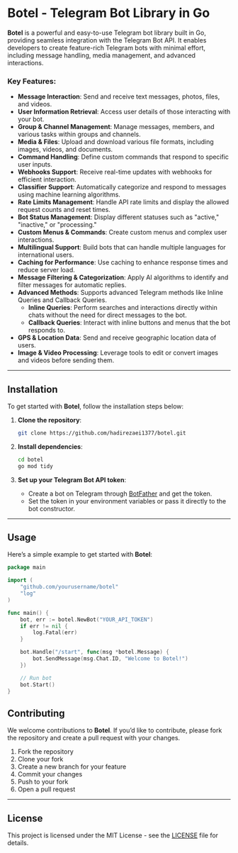 # **Botel - Telegram Bot Library in Go**

**Botel** is a powerful and easy-to-use Telegram bot library built in Go, providing seamless integration with the Telegram Bot API. It enables developers to create feature-rich Telegram bots with minimal effort, including message handling, media management, and advanced interactions.

### Key Features:
- **Message Interaction**: Send and receive text messages, photos, files, and videos.
- **User Information Retrieval**: Access user details of those interacting with your bot.
- **Group & Channel Management**: Manage messages, members, and various tasks within groups and channels.
- **Media & Files**: Upload and download various file formats, including images, videos, and documents.
- **Command Handling**: Define custom commands that respond to specific user inputs.
- **Webhooks Support**: Receive real-time updates with webhooks for efficient interaction.
- **Classifier Support**: Automatically categorize and respond to messages using machine learning algorithms.
- **Rate Limits Management**: Handle API rate limits and display the allowed request counts and reset times.
- **Bot Status Management**: Display different statuses such as "active," "inactive," or "processing."
- **Custom Menus & Commands**: Create custom menus and complex user interactions.
- **Multilingual Support**: Build bots that can handle multiple languages for international users.
- **Caching for Performance**: Use caching to enhance response times and reduce server load.
- **Message Filtering & Categorization**: Apply AI algorithms to identify and filter messages for automatic replies.
- **Advanced Methods**: Supports advanced Telegram methods like Inline Queries and Callback Queries.
    - **Inline Queries**: Perform searches and interactions directly within chats without the need for direct messages to the bot.
    - **Callback Queries**: Interact with inline buttons and menus that the bot responds to.
- **GPS & Location Data**: Send and receive geographic location data of users.
- **Image & Video Processing**: Leverage tools to edit or convert images and videos before sending them.

---

## **Installation**

To get started with **Botel**, follow the installation steps below:

1. **Clone the repository**:
    ```bash
    git clone https://github.com/hadirezaei1377/botel.git
    ```

2. **Install dependencies**:
    ```bash
    cd botel
    go mod tidy
    ```

3. **Set up your Telegram Bot API token**:
   - Create a bot on Telegram through [BotFather](https://core.telegram.org/bots#botfather) and get the token.
   - Set the token in your environment variables or pass it directly to the bot constructor.

---

## **Usage**

Here’s a simple example to get started with **Botel**:

```go
package main

import (
    "github.com/yourusername/botel"
    "log"
)

func main() {
    bot, err := botel.NewBot("YOUR_API_TOKEN")
    if err != nil {
        log.Fatal(err)
    }

    bot.Handle("/start", func(msg *botel.Message) {
        bot.SendMessage(msg.Chat.ID, "Welcome to Botel!")
    })

    // Run bot
    bot.Start()
}
```

## **Contributing**

We welcome contributions to **Botel**. If you’d like to contribute, please fork the repository and create a pull request with your changes.

1. Fork the repository
2. Clone your fork
3. Create a new branch for your feature
4. Commit your changes
5. Push to your fork
6. Open a pull request

---

## **License**

This project is licensed under the MIT License - see the [LICENSE](LICENSE) file for details.


